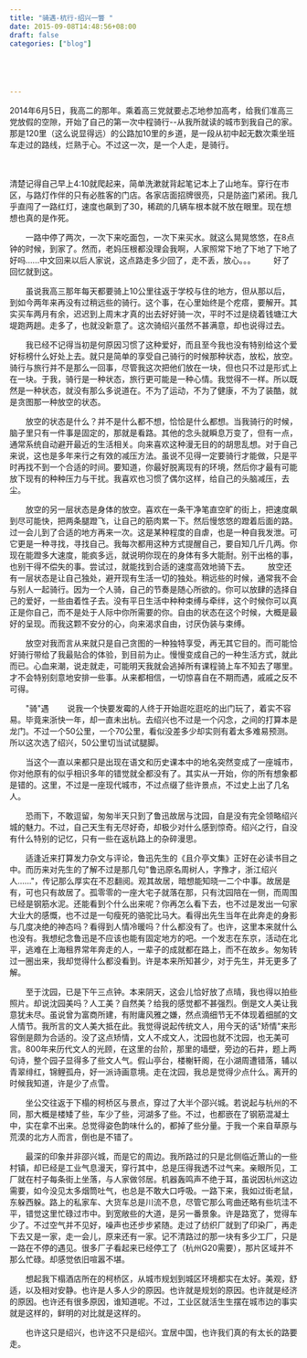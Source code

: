 ```yaml
---
title: "骑遇-杭行-绍兴一瞥 "
date: 2015-09-08T14:48:56+08:00
draft: false
categories: ["blog"]





---
```



2014年6月5日，我高二的那年。乘着高三党就要忐忑地参加高考，给我们准高三党放假的空隙，开始了自己的第一次中程骑行--从我所就读的城市到我自己的家。那是120里（这么说显得远）的公路加10里的乡道，是一段从初中起无数次乘坐班车走过的路线，烂熟于心。不过这一次，是一个人走，是骑行。

<!--more-->　　　　

清楚记得自己早上4:10就爬起来，简单洗漱就背起笔记本上了山地车。穿行在市区，与路灯作伴的只有必胜客的门店。各家店面招牌很亮，只是防盗门紧闭。我几乎直闯了一路红灯，速度也飙到了30，稀疏的几辆车根本就不放在眼里。现在想想也真的是作死。

　　一路中停了两次，一次下来吃面包，一次下来买水。就这么晃晃悠悠，在8点钟的时候，到家了。然而，老妈压根都没理会我啊，人家照常下地了下地了下地了好吗......中文回来以后人家说，这点路走多少回了，走不丢，放心。。。
　　好了回忆就到这。

　　虽说我高三那年每天都要骑上10公里往返于学校与住的地方，但从那以后，到如今两年来再没有过稍远些的骑行。这个事，在心里始终是个疙瘩，要解开。其实买车两月有余，迟迟到上周末才真的出去好好骑一次，平时不过是绕着钱塘江大堤跑两趟。走多了，也就没新意了。这次骑绍兴虽然不甚满意，却也说得过去。

　　我已经不记得当初是何原因习惯了这种爱好，而且至今我也没有特别给这个爱好标榜什么好处上去。就只是简单的享受自己骑行的时候那种状态，放松，放空。骑行与旅行并不是那么一回事，尽管我这次把他们放在一块，但也只不过是形式上在一块。于我，骑行是一种状态，旅行更可能是一种心情。我觉得不一样。所以既然是一种状态，就没有那么多说道在。不为了运动，不为了健康，不为了装酷，就是贪图那一种放空的状态。

　　放空的状态是什么？并不是什么都不想，恰恰是什么都想。当我骑行的时候，脑子里只有一件事是固定的，那就是看路。其他的念头就瞬息万变了，但有一点，通常系统自动避开最近的生活相关。向来喜欢这种漫无目的的胡思乱想。对于自己来说，这也是多年来行之有效的减压方法。虽说不见得一定要骑行才能做，只是平时再找不到一个合适的时间。要知道，你最好脱离现有的环境，然后你才最有可能放下现有的种种压力与干扰。我喜欢也习惯了偶尔这样，给自己的头脑减压，去尘。

　　放空的另一层状态是身体的放空。喜欢在一条干净笔直空旷的街上，把速度飙到尽可能快，把两条腿蹬飞，让自己的筋肉累一下。然后慢悠悠的蹬着后面的路。过一会儿到了合适的地方再来一次。这是某种程度的自虐，也是一种自我发泄。可它更是一种寻找，寻找自己。我每次都用这种方式提醒自己，要自知几斤几两。你现在能蹬多大速度，能疯多远，就说明你现在的身体有多大能耐。别干出格的事，也别干得不偿失的事。尝试过，就能找到合适的速度高效地骑下去。
　　放空还有一层状态是让自己独处，避开现有生活一切的独处。稍远些的时候，通常我不会与别人一起骑行。因为一个人骑，自己的节奏是随心所欲的。你可以放肆的选择自己的爱好，一些由着性子去。没有平日生活中种种束缚与牵绊，这个时候你可以真正是你自己，而不是处于人际中你所需要的你。自由的状态在这个时候，大概是最好的呈现。而我这颗不安分的心，向来渴求自由，讨厌伪装与束缚。

　　放空对我而言从来就只是自己贪图的一种独特享受，再无其它目的。而可能恰好骑行带给了我最贴合的体验，到目前为止。慢慢变成自己的一种生活方式，就此而已。心血来潮，说走就走，可能明天我就会逃掉所有课程骑上车不知去了哪里。才不会特别刻意地安排一些事。从来都相信，一切惊喜自在不期而遇，戚戚之反不可得。

　　"骑"遇
　　说我一个快要发霉的人终于开始逛吃逛吃的出门玩了，着实不容易。毕竟来浙快一年，却一直未出杭。去绍兴也不过是一个闪念，之间的打算本是龙门。不过一个50公里，一个70公里，看似没差多少却实则有着太多难易预测。所以这次选了绍兴，50公里切当试试腿脚。

　　当这个一直以来都只是出现在语文和历史课本中的地名突然变成了一座城市，你对他原有的似乎相识多年的错觉就全都没有了。其实从一开始，你的所有想象都是错的。这里，不过是一座现代城市，不过点缀了些许景点，不过史上出了几名人。

　　恐雨下，不敢逗留，匆匆半天只到了鲁迅故居与沈园，自是没有完全领略绍兴城的魅力。不过，自己天生有无尽好奇，却极少对什么感到惊奇。绍兴之行，自没有什么特别的记忆，只有一些在返杭路上的杂碎漫思。

　　适逢近来打算发力杂文与评论，鲁迅先生的《且介亭文集》正好在必读书目之中。而历来对先生的了解不过是那几句"鲁迅原名周树人，字豫才，浙江绍兴人......"，传记那么厚实在不忍翻阅。观其故居，暗想能知晓一二个中事。故居是有，可也只有故居了。孤零零的一座大宅子就落在那，只有沈园陪在一侧，而周围已经是钢筋水泥。还能看到个什么出来呢？你再怎么看下去，也不过是发出一句家大业大的感慨，也不过是一句瘦死的骆驼比马大。看得出先生当年在此奔走的身影与几度决绝的神态吗？看得到人情冷暖吗？什么都没有了。也许，这里本来就什么也没有。我想纪念鲁迅是不应该也能有固定地方的吧。一个发志在东京，活动在北平，逃难在上海租界常年奔走的人，一辈子的成就都在路上，而不在故乡。匆匆转过一圈出来，我却觉得什么都没看到。许是本来所知甚少，对于先生，并无更多了解。

　　至于沈园，已是下午三点钟。本来阴天，这会儿恰好放了点晴，我也得以拍些照片。却说沈园美吗？人工美？自然美？给我的感觉都不甚强烈。倒是文人美让我意犹未尽。虽说曾为富商所建，有附庸风雅之嫌，然点滴细节无不体现着细腻的文人情节。我所言的文人美大抵在此。我觉得说起传统文人，用今天的话"矫情"来形容倒是颇为合适的。没了这点矫情，文人不成文人，沈园也就不沈园，也无美可言。800年来历代文人的光顾，在这里的台阶，那里的墙壁，旁边的石井，题上两句诗，整个园子显得多了些文人气。假山亭台，楼榭轩阁，在小湖周遭错落，辅以青翠绯红，锦鲤孤舟，好一派诗画意境。走在沈园，我总是觉得少点什么。离开的时候我知道，许是少了点雪。

　　坐公交往返于下榻的柯桥区与景点，穿过了大半个邵兴城。若说起与杭州的不同，那大概是楼矮了些，车少了些，河湖多了些。不过，也都嵌在了钢筋混凝土中，实在拿不出来。总觉得姿色韵味什么的，都掉了些分量。于我一个来自草原与荒漠的北方人而言，倒也是不错了。

　　最深的印象并非邵兴城，而是它的周边。我所路过的只是北侧临近萧山的一些村镇，却已经是工业气息漫天，穿行其中，总是压得我透不过气来。亲眼所见，工厂就在村子每条街上坐落，与人家做邻居。机器轰鸣声不绝于耳，虽说因杭州这边需要，如今没见太多烟筒吐气，也总是不敢大口呼吸。一路下来，我如过街老鼠，东躲西躲。路上的私家车、大货车总是川流不息，尽管它那么弯曲还略有些坑洼不平，错觉这里忙碌过市中。到宽敞些的大道，是另一番景象。许是路宽了，觉得车少了。不过空气并不见好，噪声也还步步紧随。走过了纺织厂就到了印染厂，再走下去又是一家，走一会儿，原来还有一家。记不清路过的那一块有多少工厂，只是一路在不停的遇见。很多厂子看起来已经停工了（杭州G20需要），那片区域并不那么忙碌。却感觉依旧喧嚣不堪。

　　想起我下榻酒店所在的柯桥区，从城市规划到城区环境都实在太好。美观，舒适，以及相对安静。也许是人多人少的原因。也许就是规划的原因。也许就是经济的原因。也许还有很多原因，谁知道呢。不过，工业区就活生生摆在城市边的事实就是这样的，鲜明的对比就是这样的。

　　也许这只是绍兴，也许这不只是绍兴。宜居中国，也许我们真的有太长的路要走。
　　
　　
　　
　　
　　
　　
　　
　　
　　
　　
　　
　　
